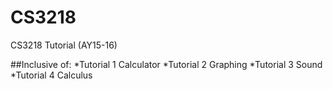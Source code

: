 # CS3218
CS3218 Tutorial (AY15-16)

##Inclusive of:
*Tutorial 1 Calculator
*Tutorial 2 Graphing
*Tutorial 3 Sound
*Tutorial 4 Calculus
